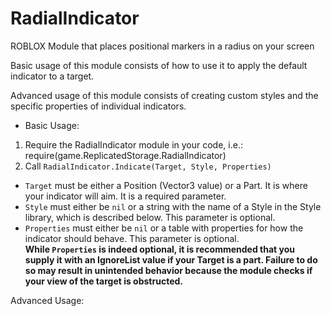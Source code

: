  # RadialIndicator
 ROBLOX Module that places positional markers in a radius on your screen
 
 Basic usage of this module consists of how to use it to apply the default indicator to a target.
 
 Advanced usage of this module consists of creating custom styles and the specific properties of individual indicators.
 
- Basic Usage:<br/>
1. Require the RadialIndicator module in your code, i.e.: require(game.ReplicatedStorage.RadialIndicator)<br/> 
2. Call `RadialIndicator.Indicate(Target, Style, Properties)`<br/>
*    `Target` must be either a Position (Vector3 value) or a Part. It is where your indicator will aim. It is a required parameter.<br/>
*    `Style` must either be `nil` or a string with the name of a Style in the Style library, which is described below. This parameter is optional.<br/>
*    `Properties` must either be `nil` or a table with properties for how the indicator should behave. This parameter is optional.<br/>
**While `Properties` is indeed optional, it is recommended that you supply it with an IgnoreList value if your Target is a part. Failure to do so may result in unintended behavior because the module checks if your view of the target is obstructed.**

Advanced Usage: